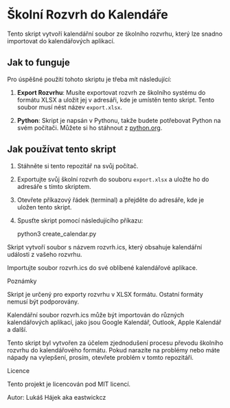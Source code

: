 # Školní Rozvrh do Kalendáře


Tento skript vytvoří kalendářní soubor ze školního rozvrhu, který lze snadno importovat do kalendářových aplikací.


## Jak to funguje


Pro úspěšné použití tohoto skriptu je třeba mít následující:


1. **Export Rozvrhu**: Musíte exportovat rozvrh ze školního systému do formátu XLSX a uložit jej v adresáři, kde je umístěn tento skript. Tento soubor musí nést název `export.xlsx`.


2. **Python**: Skript je napsán v Pythonu, takže budete potřebovat Python na svém počítači. Můžete si ho stáhnout z [python.org](https://www.python.org/).


## Jak používat tento skript


1. Stáhněte si tento repozitář na svůj počítač.


2. Exportujte svůj školní rozvrh do souboru `export.xlsx` a uložte ho do adresáře s tímto skriptem.


3. Otevřete příkazový řádek (terminal) a přejděte do adresáře, kde je uložen tento skript.


4. Spusťte skript pomocí následujícího příkazu:


   python3 create_calendar.py

Skript vytvoří soubor s názvem rozvrh.ics, který obsahuje kalendářní události z vašeho rozvrhu.


Importujte soubor rozvrh.ics do své oblíbené kalendářové aplikace.


Poznámky

Skript je určený pro exporty rozvrhu v XLSX formátu. Ostatní formáty nemusí být podporovány.


Kalendářní soubor rozvrh.ics může být importován do různých kalendářových aplikací, jako jsou Google Kalendář, Outlook, Apple Kalendář a další.


Tento skript byl vytvořen za účelem zjednodušení procesu převodu školního rozvrhu do kalendářového formátu. Pokud narazíte na problémy nebo máte nápady na vylepšení, prosím, otevřete problém v tomto repozitáři.


Licence

Tento projekt je licencován pod MIT licencí.


Autor: Lukáš Hájek aka eastwickcz
